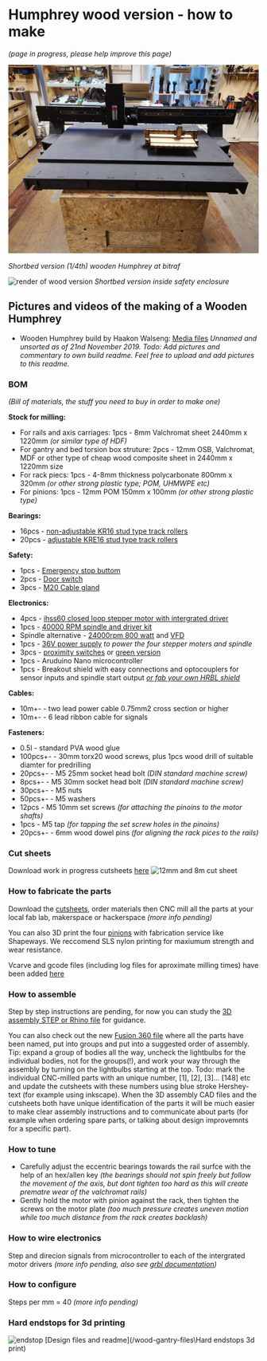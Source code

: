 # Humphrey wood version - how to make
*(page in progress, please help improve this page)*

[![Wood_humphrey on bitraf](img/Hello_Wooden_Humphrey.jpg)](https://drive.google.com/drive/folders/1xZQbLe3GOX46Vw-eJBSd3kV14ufqdYzH)

*Shortbed version (1/4th) wooden Humphrey at bitraf*

![render of wood version](https://raw.githubusercontent.com/fellesverkstedet/fabricatable-machines/master/humphrey-large-format-cnc/img/wood-version-render.jpg)
*Shortbed version inside safety enclosure*

## Pictures and videos of the making of a Wooden Humphrey
* Wooden Humphrey build by Haakon Walseng: [Media files](https://drive.google.com/drive/folders/1xZQbLe3GOX46Vw-eJBSd3kV14ufqdYzH)
*Unnamed and unsorted as of 21nd November 2019. Todo: Add pictures and commentary to own build readme. Feel free to upload and add pictures to this readme.*

### BOM
*(Bill of materials, the stuff you need to buy in order to make one)*

**Stock for milling:**
* For rails and axis carriages: 1pcs - 8mm Valchromat sheet 2440mm x 1220mm *(or similar type of HDF)*
* For gantry and bed torsion box struture: 2pcs - 12mm OSB, Valchromat, MDF or other type of cheap wood composite sheet in 2440mm x 1220mm size
* For rack piecs: 1pcs - 4-8mm thickness polycarbonate 800mm x 320mm *(or other strong plastic type; POM, UHMWPE etc)*
* For pinions: 1pcs  - 12mm POM 150mm x 100mm *(or other strong plastic type)*

**Bearings:**
* 16pcs - [non-adjustable KR16 stud type track rollers](https://www.kugellager-express.de/stud-type-track-roller-kr16-16x6x28-mm)
* 20pcs - [adjustable KRE16 stud type track rollers](https://www.kugellager-express.de/stud-type-track-roller-kre16-pp-16x9x28-mm)

**Safety:**
* 1pcs - [Emergency stop buttom](https://www.sick.com/se/en/safety-switches/safety-command-devices/es21/es21-sb10g1/p/p81746)
* 2pcs - [Door switch](https://www.sick.com/se/en/safety-switches/electro-mechanical-safety-switches/i16s/i16-sa203/p/p12219)
* 3pcs - [M20 Cable gland](https://www.sick.com/se/en/m20-gland/p/p315311)

**Electronics:**
* 4pcs - [ihss60 closed loop stepper motor with intergrated driver](https://www.aliexpress.com/store/product/NEMA-24-3N-m-425ozf-in-Integrated-Closed-Loop-Stepper-motor-36VDC-JMC-iHSS60-36-30/1932111_32713260490.html)
* 1pcs - [40000 RPM spindle and driver kit](https://www.aliexpress.com/store/product/250w-40000rpm-ER8-Brushless-spindle-motor-MACH3-driver-DC36V-for-CNC-drilling-milling-carving-kits/1932111_32757165445.html)
* Spindle alternative - [24000rpm 800 watt](https://www.aliexpress.com/store/product/Square-0-8KW-Air-cooled-Spindle-motor-ER11-24000rpm-400Hz-ENGRAVING-MILLING-GRIND-6-5A/907217_32665487318.html?spm=2114.12010612.0.0.54a41c927Yz5F6) and [VFD](https://inverterdrive.com/group/AC-Inverter-Drives-230V/Invertek-Optidrive-E3-1-1-kW-single-Inverter/)
* 1pcs - [36V power supply](https://no.farnell.com/mean-well/hep-480-36a/power-supply-ac-dc-36v-13-3a/dp/2815954?st=power%20supply) *to power the four stepper moters and spindle*
* 3pcs - [proximity switches](https://www.aliexpress.com/store/product/SN04-N-SN04-N2-SN04-P-SN04-P2-DC-NPN-PNP-NO-NC-4MM-DC-10/3105031_32842303693.html) or [green version](https://www.aliexpress.com/store/3105031/search?filterAllSearch=false&freeShipCountry=&minPrice=&maxPrice=&SearchText=sn04)
* 1pcs - Aruduino Nano microcontroller
* 1pcs - Breakout shield with easy connections and optocouplers for sensor inputs and spindle start output *[or fab your own HRBL shield](https://github.com/fellesverkstedet/fabricatable-machines/blob/master/hrbl-shield/README.md)*

**Cables:**
* 10m+- - two lead power cable 0.75mm2 cross section or higher
* 10m+- - 6 lead ribbon cable for signals

**Fasteners:**
* 0.5l - standard PVA wood glue
* 100pcs+- - 30mm torx20 wood screws, plus 1pcs wood drill of suitable diamter for predrilling
* 20pcs+- - M5 25mm socket head bolt *(DIN standard machine screw)*
* 8pcs+- - M5 30mm socket head bolt *(DIN standard machine screw)*
* 30pcs+- - M5 nuts
* 50pcs+- - M5 washers
* 12pcs - M5 10mm set screws *(for attaching the pinoins to the motor shafts)*
* 1pcs - M5 tap *(for tapping the set screw holes in the pinoins)*
* 20pcs+- - 6mm wood dowel pins *(for aligning the rack pices to the rails)*

### Cut sheets
Download work in progress cutsheets [here](https://github.com/fellesverkstedet/fabricatable-machines/tree/master/humphrey-large-format-cnc/wood-gantry-files)
![12mm and 8m cut sheet](https://raw.githubusercontent.com/fellesverkstedet/fabricatable-machines/master/humphrey-large-format-cnc/img/wood-version-cut-sheets.jpg)


### How to fabricate the parts
Download the [cutsheets](https://github.com/fellesverkstedet/fabricatable-machines/tree/master/humphrey-large-format-cnc/wood-gantry-files), order materials then CNC mill all the parts at your local fab lab, makerspace or hackerspace *(more info pending)*

You can also 3D print the four [pinions](https://github.com/fellesverkstedet/fabricatable-machines/blob/master/humphrey-large-format-cnc/wood-gantry-files/pinion_for_3Dprinting.stl) with fabrication service like Shapeways. We reccomend SLS nylon printing for maxiumum strength and wear resistance.

Vcarve and gcode files (including log files for aproximate milling times) have been added [here](https://github.com/fellesverkstedet/fabricatable-machines/tree/master/humphrey-large-format-cnc/wood-gantry-files/Vcarve%20and%20gcode)

### How to assemble
Step by step instructions are pending, for now you can study the [3D assembly STEP or Rhino file](https://github.com/fellesverkstedet/fabricatable-machines/tree/master/humphrey-large-format-cnc/wood-gantry-files) for guidance.

You can also check out the new [Fusion 360 file](https://github.com/fellesverkstedet/fabricatable-machines/tree/master/humphrey-large-format-cnc/wood-gantry-files/named-grouped-in-the-order-of-assembly-humphrey-wood-version-quarter-length-bed-v60.f3d) where all the parts have been named, put into groups and put into a suggested order of assembly. Tip: expand a group of bodies all the way, uncheck the lightbulbs for the individual bodies, not for the groups(!), and work your way through the assembly by turning on the lightbulbs starting at the top. Todo: mark the individual CNC-milled parts with an unique number, [1], [2], [3]... [148] etc and update the cutsheets with these numbers using blue stroke Hershey-text (for example using inkscape). When the 3D assembly CAD files and the cutsheets both have unique identification of the parts it will be much easier to make clear assembly instructions and to communicate about parts (for example when ordering spare parts, or talking about design improvemnts for a specific part).

### How to tune
* Carefully adjust the eccentric bearings towards the rail surfce with the help of an hex/allen key *(the bearings should not spin freely but follow the movement of the axis, but dont tighten too hard as this will create prematre wear of the valchromat rails)*
* Gently hold the motor with pinion against the rack, then tighten the screws on the motor plate *(too much pressure creates uneven motion while too much distance from the rack creates backlash)*

### How to wire electronics
Step and direcion signals from microcontroller to each of the intergrated motor drivers *(more info pending, also see [grbl documentation](https://github.com/gnea/grbl/wiki))*

### How to configure
Steps per mm = 40 *(more info pending)*

### Hard endstops for 3d printing
![endstop](https://drive.google.com/file/d/1bGgOnYXn5w3qPKVvl1ZfoLH06Uf3-SXC/view?usp=drivesdk)
[Design files and readme](/wood-gantry-files\Hard endstops 3d print)

